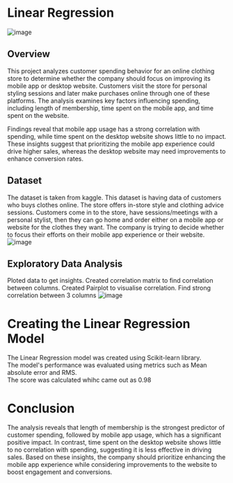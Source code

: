 # Linear Regression
![image](https://github.com/user-attachments/assets/6f43491c-a1f0-48bd-a165-e4e81ed39a67)


## Overview
This project analyzes customer spending behavior for an online clothing store to determine whether the company should focus on improving its mobile app or desktop website. Customers visit the store for personal styling sessions and later make purchases online through one of these platforms. The analysis examines key factors influencing spending, including length of membership, time spent on the mobile app, and time spent on the website.

Findings reveal that mobile app usage has a strong correlation with spending, while time spent on the desktop website shows little to no impact. These insights suggest that prioritizing the mobile app experience could drive higher sales, whereas the desktop website may need improvements to enhance conversion rates.

## Dataset
The dataset is taken from kaggle.
This dataset is having data of customers who buys clothes online. The store offers in-store style and clothing advice sessions. Customers come in to the store, have sessions/meetings with a personal stylist, then they can go home and order either on a mobile app or website for the clothes they want. The company is trying to decide whether to focus their efforts on their mobile app experience or their website.
![image](https://github.com/user-attachments/assets/67ea6f4c-f790-4a5a-b478-c1fc034e9153)

## Exploratory Data Analysis
Ploted data to get insights.
Created correlation matrix to find correlation between columns.
Created Pairplot to visualise correlation.
Find strong correlation between 3 columns
![image](https://github.com/user-attachments/assets/da4b14b5-7489-4f6f-98f9-0a5eab9fd2a1)

# Creating the Linear Regression Model
The Linear Regression model was created using Scikit-learn library.<br>
The model's performance was evaluated using metrics such as Mean absolute error and RMS.<br>
The score was calculated whihc came out as 0.98

# Conclusion
The analysis reveals that length of membership is the strongest predictor of customer spending, followed by mobile app usage, which has a significant positive impact. In contrast, time spent on the desktop website shows little to no correlation with spending, suggesting it is less effective in driving sales. Based on these insights, the company should prioritize enhancing the mobile app experience while considering improvements to the website to boost engagement and conversions.
